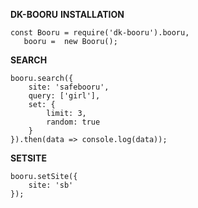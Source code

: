 **DK-BOORU**
**INSTALLATION**
```
const Booru = require('dk-booru').booru,
   booru =  new Booru();
```
**SEARCH**
```
booru.search({
    site: 'safebooru',
    query: ['girl'],
    set: {
        limit: 3,
        random: true
    }
}).then(data => console.log(data));
```
**SETSITE**
```
booru.setSite({
    site: 'sb'
});
```
